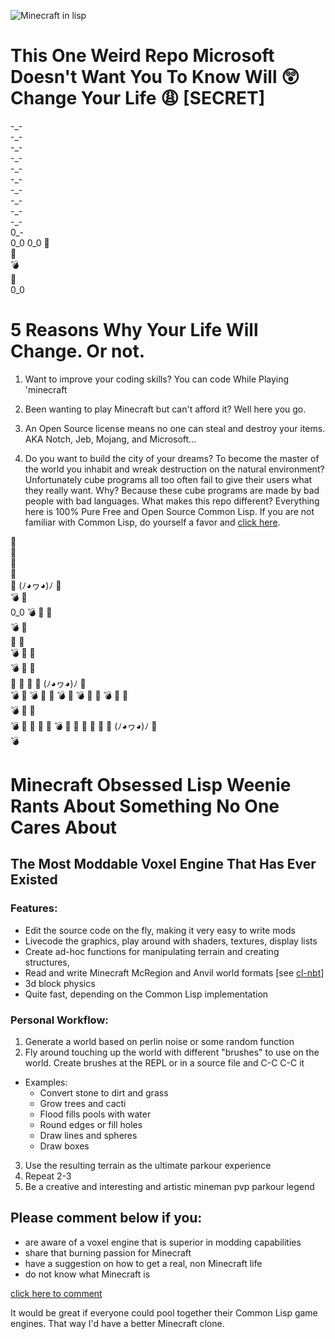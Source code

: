 ![Minecraft in lisp](https://user-images.githubusercontent.com/14166099/47961916-ccb74a80-dfe1-11e8-8bf1-a2d599a0234e.png)

# This One Weird Repo Microsoft Doesn't Want You To Know Will :astonished:Change Your Life :weary: [SECRET]  
\-\_\-  
\-\_\-  
\-\_\-  
\-\_\-  
\-\_\-  
\-\_\-  
\-\_\-  
\-\_\-  
\-\_\-  
\-\_\-  
0\_\-  
0\_0 
0\_0 
:pill:  
:gem:   
:bomb:   
:meat_on_bone:  
0_0 

# 5 Reasons Why Your Life Will Change. Or not. 
1. Want to improve your coding skills? You can code While Playing 'minecraft

2. Been wanting to play Minecraft but can't afford it? Well here you go.

3. An Open Source license means no one can steal and destroy your items. AKA Notch, Jeb, Mojang, and Microsoft...

4. Do you want to build the city of your dreams? To become the master of the world you inhabit and wreak destruction on the natural environment? Unfortunately cube programs all too often fail to give their users what they really want. Why? Because these cube programs are made by bad people with bad languages. What makes this repo different? Everything here is 100% Pure Free and Open Source Common Lisp. If you are not familiar with Common Lisp, do yourself a favor and [click here](http://www.lispworks.com/documentation/HyperSpec/Front/Contents.htm). 


:gem:     
:pill:   
:meat_on_bone:    
:pill:   
:meat_on_bone:
(ﾉ◕ヮ◕)ﾉ
:gem:  
:bomb: 
:meat_on_bone:  
0_0 
:bomb: 
:pill: 
:meat_on_bone:  
:bomb: 
:gem:  
:meat_on_bone:
:gem:  
:bomb: 
:pill: 
:gem:  
:bomb: 
:meat_on_bone:
:gem:  
:pill: 
:meat_on_bone:
:pill: 
:meat_on_bone:
(ﾉ◕ヮ◕)ﾉ
:gem:  
:bomb: 
:meat_on_bone:
:bomb: 
:pill: 
:meat_on_bone:
:bomb: :meat_on_bone:
:bomb: 
:pill: 
:meat_on_bone:
:bomb: 
:meat_on_bone:
:gem:  
:bomb: 
:pill: 
:gem:  
:bomb:
:meat_on_bone:
:gem:
:meat_on_bone:
:gem:
:bomb:
:gem:
:gem:
:pill:
:meat_on_bone:
:pill: 
:meat_on_bone:
(ﾉ◕ヮ◕)ﾉ
:gem:  
:bomb: 
# Minecraft Obsessed Lisp Weenie Rants About Something No One Cares About
## The Most Moddable Voxel Engine That Has Ever Existed
### Features:
* Edit the source code on the fly, making it very easy to write mods
* Livecode the graphics, play around with shaders, textures, display lists
* Create ad-hoc functions for manipulating terrain and creating structures,
* Read and write Minecraft McRegion and Anvil world formats [see [cl-nbt](https://github.com/terminal625/sucle)]
* 3d block physics
* Quite fast, depending on the Common Lisp implementation

### Personal Workflow:
1. Generate a world based on perlin noise or some random function
2. Fly around touching up the world with different "brushes" to use on the world. Create brushes at the REPL or in a source file and C-C C-C it
  * Examples:
    * Convert stone to dirt and grass
    * Grow trees and cacti 
    * Flood fills pools with water
    * Round edges or fill holes
    * Draw lines and spheres
    * Draw boxes
3. Use the resulting terrain as the ultimate parkour experience
4. Repeat 2-3
5. Be a creative and interesting and artistic mineman pvp parkour legend 

## Please comment below if you:
* are aware of a voxel engine  that is superior in modding capabilities
* share that burning passion for Minecraft
* have a suggestion on how to get a real, non Minecraft life
* do not know what Minecraft is

[click here to comment](https://terminal625.blogspot.com/2018/11/minecraft-obsessed-lisp-weenie-rants.html)

It would be great if everyone could pool together their Common Lisp game engines. That way I'd have a better Minecraft clone. 


